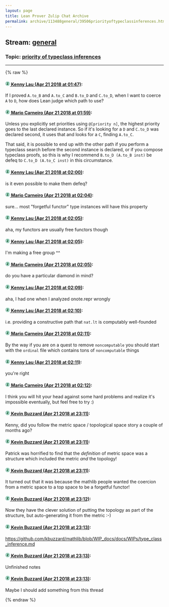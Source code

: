 ```yaml
---
layout: page
title: Lean Prover Zulip Chat Archive 
permalink: archive/113488general/39506priorityoftypeclassinferences.html
---
```


## Stream: [general](index.html)
### Topic: [priority of typeclass inferences](39506priorityoftypeclassinferences.html)

---


{% raw %}
#### [![Click to go to Zulip](../../assets/img/zulip2.png) Kenny Lau (Apr 21 2018 at 01:47)](https://leanprover.zulipchat.com/#narrow/stream/113488-general/topic/priority%20of%20typeclass%20inferences/near/125473385):
If I proved `A.to_B` and `A.to_C` and `B.to_D` and `C.to_D`, when I want to coerce `A` to `D`, how does Lean judge which path to use?

#### [![Click to go to Zulip](../../assets/img/zulip2.png) Mario Carneiro (Apr 21 2018 at 01:59)](https://leanprover.zulipchat.com/#narrow/stream/113488-general/topic/priority%20of%20typeclass%20inferences/near/125473768):
Unless you explicitly set priorities using `@[priority n]`, the highest priority goes to the last declared instance. So if it's looking for a `D` and `C.to_D` was declared second, it uses that and looks for a `C`, finding `A.to_C`.

That said, it is possible to end up with the other path if you perform a typeclass search before the second instance is declared, or if you compose typeclass proofs, so this is why I recommend `B.to_D (A.to_B inst)` be defeq to `C.to_D (A.to_C inst)` in this circumstance.

#### [![Click to go to Zulip](../../assets/img/zulip2.png) Kenny Lau (Apr 21 2018 at 02:00)](https://leanprover.zulipchat.com/#narrow/stream/113488-general/topic/priority%20of%20typeclass%20inferences/near/125473817):
is it even possible to make them defeq?

#### [![Click to go to Zulip](../../assets/img/zulip2.png) Mario Carneiro (Apr 21 2018 at 02:04)](https://leanprover.zulipchat.com/#narrow/stream/113488-general/topic/priority%20of%20typeclass%20inferences/near/125473893):
sure... most "forgetful functor" type instances will have this property

#### [![Click to go to Zulip](../../assets/img/zulip2.png) Kenny Lau (Apr 21 2018 at 02:05)](https://leanprover.zulipchat.com/#narrow/stream/113488-general/topic/priority%20of%20typeclass%20inferences/near/125473944):
aha, my functors are usually free functors though

#### [![Click to go to Zulip](../../assets/img/zulip2.png) Kenny Lau (Apr 21 2018 at 02:05)](https://leanprover.zulipchat.com/#narrow/stream/113488-general/topic/priority%20of%20typeclass%20inferences/near/125473946):
I'm making a free group ^^

#### [![Click to go to Zulip](../../assets/img/zulip2.png) Mario Carneiro (Apr 21 2018 at 02:05)](https://leanprover.zulipchat.com/#narrow/stream/113488-general/topic/priority%20of%20typeclass%20inferences/near/125473949):
do you have a particular diamond in mind?

#### [![Click to go to Zulip](../../assets/img/zulip2.png) Kenny Lau (Apr 21 2018 at 02:09)](https://leanprover.zulipchat.com/#narrow/stream/113488-general/topic/priority%20of%20typeclass%20inferences/near/125474065):
aha, I had one when I analyzed onote.repr wrongly

#### [![Click to go to Zulip](../../assets/img/zulip2.png) Kenny Lau (Apr 21 2018 at 02:10)](https://leanprover.zulipchat.com/#narrow/stream/113488-general/topic/priority%20of%20typeclass%20inferences/near/125474112):
i.e. providing a constructive path that `nat.lt` is computably well-founded

#### [![Click to go to Zulip](../../assets/img/zulip2.png) Mario Carneiro (Apr 21 2018 at 02:11)](https://leanprover.zulipchat.com/#narrow/stream/113488-general/topic/priority%20of%20typeclass%20inferences/near/125474123):
By the way if you are on a quest to remove `noncomputable` you should start with the `ordinal` file which contains tons of `noncomputable` things

#### [![Click to go to Zulip](../../assets/img/zulip2.png) Kenny Lau (Apr 21 2018 at 02:11)](https://leanprover.zulipchat.com/#narrow/stream/113488-general/topic/priority%20of%20typeclass%20inferences/near/125474124):
you're right

#### [![Click to go to Zulip](../../assets/img/zulip2.png) Mario Carneiro (Apr 21 2018 at 02:12)](https://leanprover.zulipchat.com/#narrow/stream/113488-general/topic/priority%20of%20typeclass%20inferences/near/125474170):
I think you will hit your head against some hard problems and realize it's impossible eventually, but feel free to try :)

#### [![Click to go to Zulip](../../assets/img/zulip2.png) Kevin Buzzard (Apr 21 2018 at 23:11)](https://leanprover.zulipchat.com/#narrow/stream/113488-general/topic/priority%20of%20typeclass%20inferences/near/125505702):
Kenny, did you follow the metric space / topological space story a couple of months ago?

#### [![Click to go to Zulip](../../assets/img/zulip2.png) Kevin Buzzard (Apr 21 2018 at 23:11)](https://leanprover.zulipchat.com/#narrow/stream/113488-general/topic/priority%20of%20typeclass%20inferences/near/125505705):
Patrick was horrified to find that the _definition_ of metric space was a structure which included the metric _and_ the topology!

#### [![Click to go to Zulip](../../assets/img/zulip2.png) Kevin Buzzard (Apr 21 2018 at 23:11)](https://leanprover.zulipchat.com/#narrow/stream/113488-general/topic/priority%20of%20typeclass%20inferences/near/125505713):
It turned out that it was because the mathlib people wanted the coercion from a metric space to a top space to be a forgetful functor!

#### [![Click to go to Zulip](../../assets/img/zulip2.png) Kevin Buzzard (Apr 21 2018 at 23:12)](https://leanprover.zulipchat.com/#narrow/stream/113488-general/topic/priority%20of%20typeclass%20inferences/near/125505759):
Now they have the clever solution of putting the topology as part of the structure, but auto-generating it from the metric :-)

#### [![Click to go to Zulip](../../assets/img/zulip2.png) Kevin Buzzard (Apr 21 2018 at 23:13)](https://leanprover.zulipchat.com/#narrow/stream/113488-general/topic/priority%20of%20typeclass%20inferences/near/125505767):
https://github.com/kbuzzard/mathlib/blob/WIP_docs/docs/WIPs/type_class_inference.md

#### [![Click to go to Zulip](../../assets/img/zulip2.png) Kevin Buzzard (Apr 21 2018 at 23:13)](https://leanprover.zulipchat.com/#narrow/stream/113488-general/topic/priority%20of%20typeclass%20inferences/near/125505768):
Unfinished notes

#### [![Click to go to Zulip](../../assets/img/zulip2.png) Kevin Buzzard (Apr 21 2018 at 23:13)](https://leanprover.zulipchat.com/#narrow/stream/113488-general/topic/priority%20of%20typeclass%20inferences/near/125505770):
Maybe I should add something from this thread


{% endraw %}
